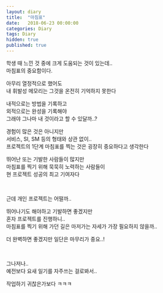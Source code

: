 ```yaml
---
layout: diary
title:  "마침표"
date:   2018-06-23 00:00:00
categories: Diary
tags: Diary
hidden: true
published: true
---
```


학생 때 느낀 것 중에 크게 도움되는 것이 있는데..  
마침표의 중요함이다.  

아무리 열정적으로 했어도  
내 휘발성 메모리는 그것을 온전히 기억하지 못한다  

내적으로는 방법을 기록하고  
외적으로는 완성을 기록해야  
그래야 그나마 내 것이라고 할 수 있달까..?  

<!--more-->

경험이 많은 것은 아니지만  
서비스, SI, SM 등의 형태와 상관 없이..  
프로젝트의 1단계 마침표를 찍는 것은 굉장히 중요하다고 생각한다  

뛰어난 또는 기발한 사람들이 많지만  
마침표를 찍기 위해 묵묵히 노력하는 사람들이  
현 프로젝트 성공의 최고 기여자다  

<br>

근데 개인 프로젝트는 어떨까..  

뛰어나기도 해야하고 기발하면 좋겠지만  
혼자 프로젝트를 진행하니..  
마침표를 찍기 위해 가던 길은 마저가는 자세가 가장 필요하지 않을까..  

더 완벽하면 좋겠지만 일단은 마무리가 중요..!  

<br>

그나저나..  
예전보다 요새 일기를 자주쓰는 걸로봐서..  

작업하기 귀찮은가보다 ㅋㅋㅋ  

